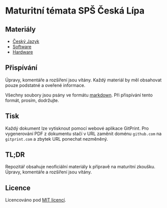 # Maturitní témata SPŠ Česká Lípa

## Materiály

- [Český Jazyk](cesky-jazyk)
- [Software](software)
- [Hardware](hardware)

## Přispívání

Úpravy, komentáře a rozšíření jsou vítány. Každý materiál by měl obsahovat pouze podstatné a oveřené informace.

Všechny soubory jsou psány ve formátu [markdown](https://help.github.com/articles/basic-writing-and-formatting-syntax). Při přispívání tento formát, prosím, dodržujte.

## Tisk

Každý dokument lze vytisknout pomocí webové aplikace GitPrint. Pro vygenerování PDF z dokumentu stačí v URL zaměnit doménu `github.com` na `gitprint.com` a zbytek URL ponechat nezměněný.

## TL;DR

Repozitář obsahuje neoficiální materiály k přípravě na maturitní zkoušku. Úpravy, komentáře a rozšíření jsou vítány.

## Licence

Licencováno pod [MIT licencí](LICENSE).
